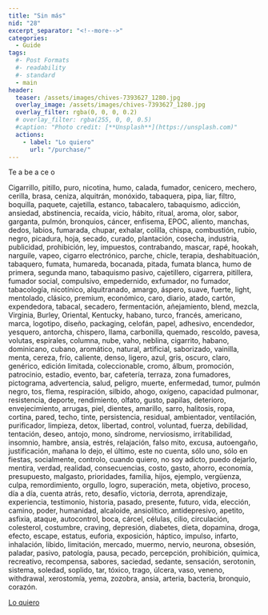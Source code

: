 ```yaml
---
title: "Sin más"
nid: "28"
excerpt_separator: "<!--more-->"
categories:
  - Guide
tags:
  #- Post Formats
  #- readability
  #- standard
  - main
header:
  teaser: /assets/images/chives-7393627_1280.jpg
  overlay_image: /assets/images/chives-7393627_1280.jpg
  overlay_filter: rgba(0, 0, 0, 0.2)
  # overlay_filter: rgba(255, 0, 0, 0.5)
  #caption: "Photo credit: [**Unsplash**](https://unsplash.com)"
  actions:
    - label: "Lo quiero"
      url: "/purchase/"
---
```


Te a be a ce o

<!--more-->

Cigarrillo, pitillo, puro, nicotina, humo, calada, fumador, cenicero, mechero, cerilla, brasa, ceniza, alquitrán, monóxido, tabaquera, pipa, liar, filtro, boquilla, paquete, cajetilla, estanco, tabacalero, tabaquismo, adicción, ansiedad, abstinencia, recaída, vicio, hábito, ritual, aroma, olor, sabor, garganta, pulmón, bronquios, cáncer, enfisema, EPOC, aliento, manchas, dedos, labios, fumarada, chupar, exhalar, colilla, chispa, combustión, rubio, negro, picadura, hoja, secado, curado, plantación, cosecha, industria, publicidad, prohibición, ley, impuestos, contrabando, mascar, rapé, hookah, narguile, vapeo, cigarro electrónico, parche, chicle, terapia, deshabituación, tabaquero, fumata, humareda, bocanada, pitada, fumata blanca, humo de primera, segunda mano, tabaquismo pasivo, cajetillero, cigarrera, pitillera, fumador social, compulsivo, empedernido, exfumador, no fumador, tabacología, nicotínico, alquitranado, amargo, áspero, suave, fuerte, light, mentolado, clásico, premium, económico, caro, diario, atado, cartón, expendedora, tabacal, secadero, fermentación, añejamiento, blend, mezcla, Virginia, Burley, Oriental, Kentucky, habano, turco, francés, americano, marca, logotipo, diseño, packaging, celofán, papel, adhesivo, encendedor, yesquero, antorcha, chispero, llama, carbonilla, quemado, rescoldo, pavesa, volutas, espirales, columna, nube, vaho, neblina, cigarrito, habano, dominicano, cubano, aromático, natural, artificial, saborizado, vainilla, menta, cereza, frío, caliente, denso, ligero, azul, gris, oscuro, claro, genérico, edición limitada, coleccionable, cromo, álbum, promoción, patrocinio, estadio, evento, bar, cafetería, terraza, zona fumadores, pictograma, advertencia, salud, peligro, muerte, enfermedad, tumor, pulmón negro, tos, flema, respiración, silbido, ahogo, oxígeno, capacidad pulmonar, resistencia, deporte, rendimiento, olfato, gusto, papilas, deterioro, envejecimiento, arrugas, piel, dientes, amarillo, sarro, halitosis, ropa, cortina, pared, techo, tinte, persistencia, residual, ambientador, ventilación, purificador, limpieza, detox, libertad, control, voluntad, fuerza, debilidad, tentación, deseo, antojo, mono, síndrome, nerviosismo, irritabilidad, insomnio, hambre, ansia, estrés, relajación, falso mito, excusa, autoengaño, justificación, mañana lo dejo, el último, este no cuenta, sólo uno, sólo en fiestas, socialmente, controlo, cuando quiero, no soy adicto, puedo dejarlo, mentira, verdad, realidad, consecuencias, costo, gasto, ahorro, economía, presupuesto, malgasto, prioridades, familia, hijos, ejemplo, vergüenza, culpa, remordimiento, orgullo, logro, superación, meta, objetivo, proceso, día a día, cuenta atrás, reto, desafío, victoria, derrota, aprendizaje, experiencia, testimonio, historia, pasado, presente, futuro, vida, elección, camino, poder, humanidad, alcaloide, ansiolítico, antidepresivo, apetito, asfixia, ataque, autocontrol, boca, cárcel, células, cilio, circulación, colesterol, costumbre, craving, depresión, diabetes, dieta, dopamina, droga, efecto, escape, estatus, euforia, exposición, háptico, impulso, infarto, inhalación, libido, limitación, mercado, muermo, nervio, neurona, obsesión, paladar, pasivo, patología, pausa, pecado, percepción, prohibición, química, recreativo, recompensa, sabores, saciedad, sedante, sensación, serotonin, sistema, soledad, soplido, tar, tóxico, trago, úlcera, vaso, veneno, withdrawal, xerostomía, yema, zozobra, ansia, arteria, bacteria, bronquio, corazón.

[Lo quiero](../../purchase/)


